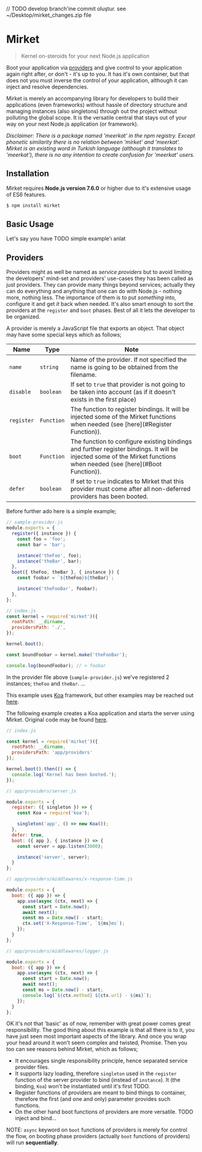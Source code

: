 // TODO develop branch'ine commit oluştur. see ~/Desktop/mirket_changes.zip file

# Mirket

> Kernel on-steroids for your next Node.js application

Boot your application via [providers](#providers) and give control to your application again right after, or don't - it's up to you. It has it's own container, but that does not you must inverse the control of your application, although it can inject and resolve dependencies.

Mirket is merely an accompanying library for developers to build their applications (even frameworks) without hassle of directory structure and managing instances (also singletons) through out the project without polluting the global scope. It is the versatile central that stays out of your way on your next Node.js application (or framework).

_Disclaimer: There is a package named 'meerkat' in the npm registry. Except phonetic similarity there is no relation between 'mirket' and 'meerkat'. Mirket is an existing word in Turkish language (although it translates to 'meerkat'), there is no any intention to create confusion for 'meerkat' users._

## Installation

Mirket requires **Node.js version 7.6.0** or higher due to it's extensive usage
of ES6 features.

```bash
$ npm install mirket
```

## Basic Usage

Let's say you have TODO simple example'ı anlat

## Providers

Providers might as well be named as _service providers_ but to avoid limiting the developers' mind-set and providers' use-cases they has been called as just providers. They can provide many things beyond services; actually they can do everything and anything that one can do with Node.js - nothing more, nothing less. The importance of them is to put _something_ into, configure it and get _it_ back when needed. It's also smart enough to sort the providers at the `register` and `boot` phases. Best of all it lets the developer to be organized.

A provider is merely a JavaScript file that exports an object. That object may have some special keys which as follows;

 Name | Type | Note
------|------|-----
`name`|`string`|Name of the provider. If not specified the name is going to be obtained from the filename.
`disable`|`boolean`|If set to `true` that provider is not going to be taken into account (as if it doesn't exists in the first place)
`register`|`Function`|The function to register bindings. It will be injected some of the Mirket functions when needed (see [here](#Register Function)).
`boot`|`Function`|The function to configure existing bindings and further register bindings. It will be injected some of the Mirket functions when needed (see [here](#Boot Function)).
`defer`|`boolean`|If set to `true` indicates to Mirket that this provider must come after all non-deferred providers has been booted.

Before further ado here is a simple example;

```js
// sample-provider.js
module.exports = {
  register({ instance }) {
    const foo = 'foo';
    const bar = 'bar';

    instance('theFoo', foo);
    instance('theBar', bar);
  },
  boot({ theFoo, theBar }, { instance }) {
    const foobar = `${theFoo}${theBar}`;

    instance('theFooBar', foobar);
  },
};
```

```js
// index.js
const kernel = require('mirket')({
  rootPath: __dirname,
  providersPath: './',
});

kernel.boot();

const boundFoobar = kernel.make('theFooBar');

console.log(boundFoobar); // > foobar
```

In the provider file above (`sample-provider.js`) we've registered 2 instances; `theFoo` and `theBar`. ...


This example uses [Koa](https://github.com/koajs/koa) framework, but other
examples may be reached out [here](https://github.com/ozanmuyes/mirket-examples).

The following example creates a Koa application and starts the server using Mirket. Original code may be found [here](http://koajs.com/#cascading).

```js
// index.js

const kernel = require('mirket')({
  rootPath: __dirname,
  providersPath: 'app/providers'
});

kernel.boot().then(() => {
  console.log('Kernel has been booted.');
});
```

```js
// app/providers/server.js

module.exports = {
  register: ({ singleton }) => {
    const Koa = require('koa');

    singleton('app', () => new Koa());
  },
  defer: true,
  boot: ({ app }, { instance }) => {
    const server = app.listen(3000);

    instance('server', server);
  }
};
```

```js
// app/providers/middlewares/x-response-time.js

module.exports = {
  boot: ({ app }) => {
    app.use(async (ctx, next) => {
      const start = Date.now();
      await next();
      const ms = Date.now() - start;
      ctx.set('X-Response-Time', `${ms}ms`);
    });
  }
};
```

```js
// app/providers/middlewares/logger.js

module.exports = {
  boot: ({ app }) => {
    app.use(async (ctx, next) => {
      const start = Date.now();
      await next();
      const ms = Date.now() - start;
      console.log(`${ctx.method} ${ctx.url} - ${ms}`);
    });
  }
};
```

OK it's not that 'basic' as of now, remember with great power comes great responsibility. The good thing about this example is that all there is to it, you have just seen most important aspects of the library. And once you wrap your head around it won't seem complex and twisted, Promise. Then you too can see reasons behind Mirket, which as follows;

- It encourages single responsibility principle, hence separated service provider files.
- It supports lazy loading, therefore `singleton` used in the `register` function of the server provider to bind (instead of `instance`). It (the binding, `Koa`) won't be instantiated until it's first TODO.
- Register functions of providers are meant to bind things to container, therefore the first (and one and only) parameter provides such functions.
- On the other hand boot functions of providers are more versatile. TODO inject and bind...

NOTE: `async` keyword on `boot` functions of providers is merely for control the
flow, on booting phase providers (actually `boot` functions of providers) will
run **sequentially**.
